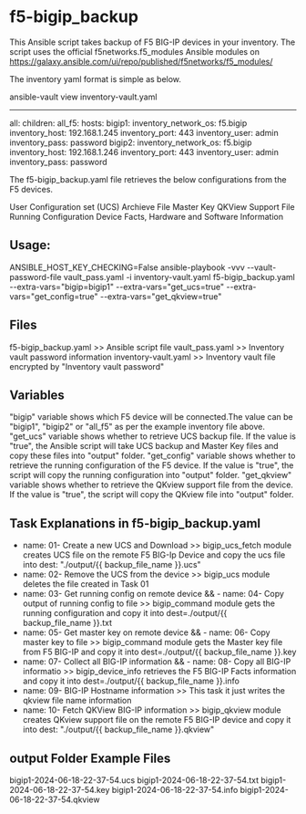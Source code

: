# f5-bigip_backup

This Ansible script takes backup of F5 BIG-IP devices in your inventory. The script uses the official f5networks.f5_modules Ansible modules on https://galaxy.ansible.com/ui/repo/published/f5networks/f5_modules/

The inventory yaml format is simple as below.

ansible-vault view inventory-vault.yaml

---
all:
  children:
    all_f5:
      hosts:
        bigip1:
          inventory_network_os: f5.bigip
          inventory_host: 192.168.1.245
          inventory_port: 443
          inventory_user: admin
          inventory_pass: password
        bigip2:
          inventory_network_os: f5.bigip
          inventory_host: 192.168.1.246
          inventory_port: 443
          inventory_user: admin
          inventory_pass: password


The f5-bigip_backup.yaml file retrieves the below configurations from the F5 devices.

User Configuration set (UCS) Archieve File
Master Key
QKView Support File
Running Configuration
Device Facts, Hardware and Software Information

## Usage:

ANSIBLE_HOST_KEY_CHECKING=False ansible-playbook -vvv --vault-password-file vault_pass.yaml -i inventory-vault.yaml f5-bigip_backup.yaml --extra-vars="bigip=bigip1" --extra-vars="get_ucs=true" --extra-vars="get_config=true" --extra-vars="get_qkview=true"

## Files
f5-bigip_backup.yaml >> Ansible script file
vault_pass.yaml >> Inventory vault password information
inventory-vault.yaml >> Inventory vault file encrypted by "Inventory vault password"

## Variables
"bigip" variable shows which F5 device will be connected.The value can be "bigip1", "bigip2" or "all_f5" as per the example inventory file above.
"get_ucs" variable shows whether to retrieve UCS backup file. If the value is "true", the Ansible script will take UCS backup and Master Key files and copy these files into "output" folder.
"get_config" variable shows whether to retrieve the running configuration of the F5 device. If the value is "true", the script will copy the running configuration into "output" folder.
"get_qkview" variable shows whether to retrieve the QKview support file from the device.  If the value is "true", the script will copy the QKview file into "output" folder.


## Task Explanations in f5-bigip_backup.yaml
- name: 01- Create a new UCS and Download >> bigip_ucs_fetch module creates UCS file on the remote F5 BIG-Ip Device and copy the ucs file into dest: "./output/{{ backup_file_name }}.ucs"
- name: 02- Remove the UCS from the device >> bigip_ucs module deletes the file created in Task 01
- name: 03- Get running config on remote device && - name: 04- Copy output of running config to file >> bigip_command module gets the running configuration and copy it into dest=./output/{{ backup_file_name }}.txt
- name: 05- Get master key on remote device && - name: 06- Copy master key to file >> bigip_command module gets the Master key file from F5 BIG-IP and copy it into dest=./output/{{ backup_file_name }}.key
- name: 07- Collect all BIG-IP information && - name: 08- Copy all BIG-IP informatio >> bigip_device_info retrieves the F5 BIG-IP Facts information and copy it into dest=./output/{{ backup_file_name }}.info
- name: 09- BIG-IP Hostname information >> This task it just writes the qkview file name information
- name: 10- Fetch QKView BIG-IP information >> bigip_qkview module creates QKview support file on the remote F5 BIG-IP device and copy it into dest: "./output/{{ backup_file_name }}.qkview"

## output Folder Example Files
bigip1-2024-06-18-22-37-54.ucs
bigip1-2024-06-18-22-37-54.txt
bigip1-2024-06-18-22-37-54.key
bigip1-2024-06-18-22-37-54.info
bigip1-2024-06-18-22-37-54.qkview




